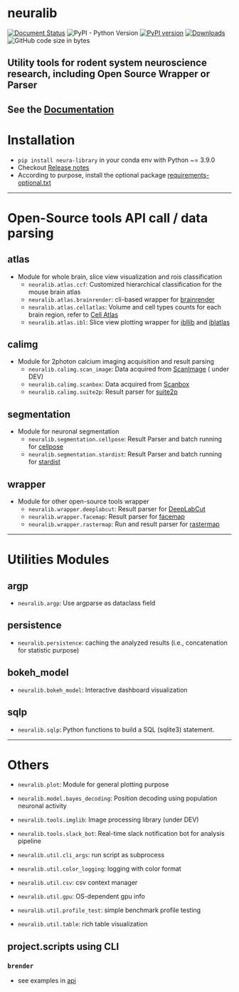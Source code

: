 
# neuralib

[![Document Status](https://readthedocs.org/projects/neuralib/badge/?version=latest)](https://neuralib.readthedocs.io/en/latest/index.html)
![PyPI - Python Version](https://img.shields.io/pypi/pyversions/neura-library)
[![PyPI version](https://badge.fury.io/py/neura-library.svg)](https://badge.fury.io/py/neura-library)
[![Downloads](https://static.pepy.tech/badge/neura-library)](https://pepy.tech/project/neura-library)
![GitHub code size in bytes](https://img.shields.io/github/languages/code-size/ytsimon2004/neuralib)

## Utility tools for rodent system neuroscience research, including Open Source Wrapper or Parser

## See the [Documentation ](https://neuralib.readthedocs.io/en/latest/index.html)

# Installation

- `pip install neura-library` in your conda env with Python ~= 3.9.0
- Checkout [Release notes](https://github.com/ytsimon2004/neuralib/releases)
- According to purpose, install the optional package [requirements-optional.txt](requirements-optional.txt)

----------------------------

# Open-Source tools API call / data parsing

## atlas

- Module for whole brain, slice view visualization and rois classification
  - `neuralib.atlas.ccf`: Customized hierarchical classification for the mouse brain atlas
  - `neuralib.atlas.brainrender`: cli-based wrapper for [brainrender](https://github.com/brainglobe/brainrender)
  - `neuralib.atlas.cellatlas`: Volume and cell types counts for each brain region, refer
    to [Cell Atlas](https://portal.bluebrain.epfl.ch/resources/models/cell-atlas/)
  - `neuralib.atlas.ibl`: Slice view plotting wrapper
    for [ibllib](https://github.com/int-brain-lab/ibllib?tab=readme-ov-file)
    and [iblatlas](https://int-brain-lab.github.io/iblenv/_autosummary/ibllib.atlas.html)

## calimg

- Module for 2photon calcium imaging acquisition and result parsing
  - `neuralib.calimg.scan_image`: Data acquired from [ScanImage](https://www.mbfbioscience.com/products/scanimage/) (
    under
    DEV)
  - `neuralib.calimg.scanbox`: Data acquired from [Scanbox](https://scanbox.org/tag/two-photon/)
  - `neuralib.calimg.suite2p`:  Result parser for [suite2p](https://github.com/MouseLand/suite2p)

## segmentation

- Module for neuronal segmentation
  - `neuralib.segmentation.cellpose`: Result Parser and batch running
    for [cellpose](https://github.com/MouseLand/cellpose)
  - `neuralib.segmentation.stardist`: Result Parser and batch running
    for [stardist](https://github.com/stardist/stardist)

## wrapper

- Module for other open-source tools wrapper
  - `neuralib.wrapper.deeplabcut`: Result parser for [DeepLabCut](https://github.com/DeepLabCut/DeepLabCut)
  - `neuralib.wrapper.facemap`: Result parser for [facemap](https://github.com/MouseLand/facemap)
  - `neuralib.wrapper.rastermap`: Run and result parser for [rastermap](https://github.com/MouseLand/rastermap)

----------------------------

# Utilities Modules

## argp

- `neuralib.argp`: Use argparse as dataclass field

## persistence

- `neuralib.persistence`: caching the analyzed results (i.e., concatenation for statistic purpose)

## bokeh_model

- `neuralib.bokeh_model`: Interactive dashboard visualization

## sqlp

- `neuralib.sqlp`: Python functions to build a SQL (sqlite3) statement.

--------------------------

# Others

- `neuralib.plot`: Module for general plotting purpose


- `neuralib.model.bayes_decoding`: Position decoding using population neuronal activity


- `neuralib.tools.imglib`: Image processing library (under DEV)
- `neuralib.tools.slack_bot`: Real-time slack notification bot for analysis pipeline


- `neuralib.util.cli_args`: run script as subprocess
- `neuralib.util.color_logging`: logging with color format
- `neuralib.util.csv`: csv context manager
- `neuralib.util.gpu`: OS-dependent gpu info
- `neuralib.util.profile_test`: simple benchmark profile testing
- `neuralib.util.table`: rich table visualization

## project.scripts using CLI

### `brender`

- see examples in [api](https://neuralib.readthedocs.io/en/latest/api/neuralib.atlas.brainrender.html)



